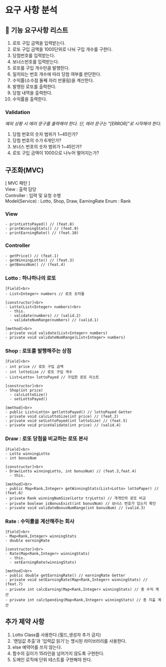 # 요구 사항 분석

## 🚀 기능 요구사항 리스트
1. 로또 구입 금액을 입력받는다.
2. 로또 구입 금액을 1000단위로 나눠 구입 개수를 구한다.
3. 당첨번호를 입력받는다.
4. 보너스번호를 입력받는다.
5. 로또를 구입 개수만큼 발행한다.
6. 일치되는 번호 개수에 따라 당첨 여부를 판단한다.
7. 수익률(소수점 둘째 자리 반올림)을 계산한다.
8. 발행된 로또를 출력한다.
9. 당첨 내역을 출력한다.
10. 수익률을 출력한다.

### Validation
_예외 상황 시 에러 문구를 출력해야 한다. 단, 에러 문구는 "[ERROR]"로 시작해야 한다._
1. 당첨 번호의 숫자 범위가 1~45인가?
2. 당첨 번호의 수가 6개인가?
3. 보너스 번호의 숫자 범위가 1~45인가?
4. 로또 구입 금액이 1000으로 나누어 떨어지는가?

## 구조화(MVC)
[ MVC 패턴 ]<br>
View : 출력 담당<br>
Controller : 입력 및 요청 수행<br>
Model(Service) : Lotto, Shop, Draw, EarningRate
Enum : Rank

### View
```
- printLottoPayed() // (feat.8)
- printWinningStats() // (feat.9)
- printEarningRate() // (feat.10)
```

### Controller
```
- getPrice() // (feat.1)
- getWinningLotto() // (feat.3)
- getBonusNum() // (feat.4)
```

### Lotto : 하나하나의 로또 
```
[Field]<br>
- List<Integer> numbers // 로또 숫자들

[constructor]<br>
- Lotto(List<Integer> numbers)<br>
  - this.
  - validate(numbers) // (valid.2)
  - validateNumRange(numbers) // (valid.1)

[method]<br>
- private void validate(List<Integer> numbers)
- private void validateNumRange(List<Integer> numbers)
```

### Shop : 로또를 발행해주는 상점
```
[Field]<br>
- int price // 로또 구입 금액
- int lottoSize // 로또 구입 개수
- List<Lotto> lottoPayed // 구입한 로또 리스트

[constructor]<br>
- Shop(int price)
  - calcLottoSize()
  - setLottoPayed()

[method]<br>
- public List<Lotto> getlottoPayed() // lottoPayed Getter
- private void calcLottoSize(int price) // (feat.2)
- private void setLottoPayed(int lottoSize) // (feat.5)
- private void priceValidate(int price) // (valid.4)
```

### Draw : 로또 당첨을 비교하는 로또 본사
```
[Field]<br>
- Lotto winningLotto
- int bonusNum

[constructor]<br>
- Draw(Lotto winningLotto, int bonusNum) // (feat.3,feat.4)
  - this.

[method]<br>
- public Map<Rank,Integer> getWinningStats(List<Lotto> lottoPaper) // (feat.6)
- private Rank winningNumSize(Lotto tryLotto) // 개개인의 로또 비교
- private boolean isBonusExist(int bonusNum) // 보너스 번호가 있는지 확인
- private void validateBonusNumRange(int bonusNum) // (valid.3)
```

### Rate : 수익률을 계산해주는 회사
```
[Field]<br>
- Map<Rank,Integer> winningStats
- double earningRate

[constructor]<br>
- Rate(Map<Rank,Integer> winningStats)
  - this.
  - setEarningRate(winningStats)

[method]<br>
- public double getEarningRate() // earningRate Getter 
- private void setEarningRate(Map<Rank,Integer> winningStats) // (feat.7)
- private int calcEarning(Map<Rank,Integer> winningStats) // 총 수익 계산
- private int calcSpending(Map<Rank,Integer> winningStats) // 총 지출 계산
```

## 추가 제약 사항
1. Lotto Class를 사용한다.(필드,생성자 추가 금지)
2. '랜덤값 추출'과 '입력값 읽기'는 명시된 라이브러리를 사용한다.
3. else 예약어를 쓰지 않는다.
4. 함수의 길이가 15라인을 넘어가지 않도록 구현한다.
5. 도메인 로직에 단위 테스트를 구현해야 한다.